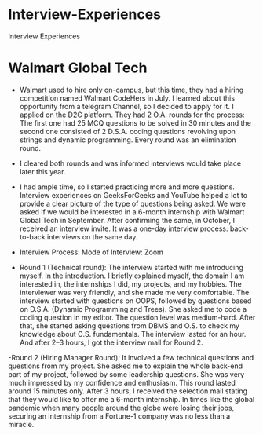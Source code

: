 # Interview-Experiences
Interview Experiences


# Walmart Global Tech 

- Walmart used to hire only on-campus, but this time, they had a hiring competition named Walmart CodeHers in July. I learned about this opportunity from a telegram Channel, so I decided to apply for it. I applied on the D2C platform.
They had 2 O.A. rounds for the process: The first one had 25 MCQ questions to be solved in 30 minutes and the second one consisted of 2 D.S.A. coding questions revolving upon strings and dynamic programming.
Every round was an elimination round.

- I cleared both rounds and was informed interviews would take place later this year.

- I had ample time, so I started practicing more and more questions. Interview experiences on GeeksForGeeks and YouTube helped a lot to provide a clear picture of the type of questions being asked.
We were asked if we would be interested in a 6-month internship with Walmart Global Tech in September. After confirming the same, in October, I received an interview invite. It was a one-day interview process: back-to-back interviews on the same day.

- Interview Process:
Mode of Interview: Zoom
- Round 1 (Technical round):
The interview started with me introducing myself. In the introduction. I briefly explained myself, the domain I am interested in, the internships I did, my projects, and my hobbies. The interviewer was very friendly, and she made me very comfortable. The interview started with questions on OOPS, followed by questions based on D.S.A. (Dynamic Programming and Trees). She asked me to code a coding question in my editor. The question level was medium-hard. After that, she started asking questions from DBMS and O.S. to check my knowledge about C.S. fundamentals. The interview lasted for an hour. And after 2–3 hours, I got the interview mail for Round 2.

-Round 2 (Hiring Manager Round):
It involved a few technical questions and questions from my project. She asked me to explain the whole back-end part of my project, followed by some leadership questions. She was very much impressed by my confidence and enthusiasm. This round lasted around 15 minutes only.
After 3 hours, I received the selection mail stating that they would like to offer me a 6-month internship. In times like the global pandemic when many people around the globe were losing their jobs, securing an internship from a Fortune-1 company was no less than a miracle.
